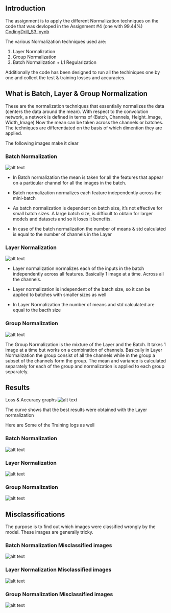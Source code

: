 ## Introduction
The assignment is to apply the different Normalization techniques on the code that was devloped in the Assignment #4 (one with 99.44%) 
[CodingDrill_S3.ipynb](https://github.com/TSAI-EVA8/CodingDrill/blob/master/code/CodingDrill_S3.ipynb)

The various Normalization techniques used are:
1. Layer Normalization
2. Group Normalization
3. Batch Normalization + L1 Regularization



Additionally the code has been designed to run all the techiniques one by one and collect the test & training losses and accuracies.



## What is Batch, Layer & Group Normalization

These are the normalization techniques that essentially normalizes the data (centers the data around the mean). With respect to the convolution network, a network is defined in terms of (Batch, Channels, Height_Image, Width_Image)
Now the mean can be taken across the channels or batches. The techniques are differentiated on the basis of which dimention they are applied. 

The following images make it clear

### Batch Normalization
![alt text](img/BatchNorm.png "Title")
* In Batch normalization the mean is taken for all the features that appear on a particular channel for all the images in the batch.

* Batch normalization normalizes each feature independently across the mini-batch

* As batch normalization is dependent on batch size, it’s not effective for small batch sizes. A large batch size,  is difficult to obtain for larger models and datasets and so it loses it benefits.

* In case of the batch normalization the number of means & std calculated is equal to the number of channels in the Layer

### Layer Normalization
![alt text](img/LayerNorm.png "Title")

* Layer normalization normalizes each of the inputs in the batch independently across all features. Basically 1 image at a time. Across all the channels. 

* Layer normalization is independent of the batch size, so it can be applied to batches with smaller sizes as well

* In Layer Normalization the number of means and std calculated are equal to the bacth size


### Group Normalization
![alt text](img/GroupNorm.png "Title")

The Group Normalization is the mixture of the Layer and the Batch. It takes 1 image at a time but works on a combination of channels. Basically in Layer Normalization the group consist of all the channels while in the group a subset of the channels form the group. 
The mean and variance is calculated separately for each of the group and normalization is applied to each group separately.



## Results

Loss & Accuracy graphs
![alt text](img/loss_accuracy.png "Title")


The curve shows that the best results were obtained with the Layer normalization

Here are Some of the Training logs as well

### Batch Normalization
![alt text](img/Logs_Batch.png "Title")


### Layer Normalization
![alt text](img/Logs_Layer.png "Title")


### Group Normalization
![alt text](img/Logs_Group.png "Title")


## Misclassifications

The purpose is to find out which images were classified wrongly by the model. 
These images are generally tricky.

### Batch Normalization Misclassified images
![alt text](img/misclassified_BatchNorm.png "Title")

### Layer Normalization Misclassified images
![alt text](img/misclassified_LayerNorm.png "Title")


### Group Normalization Misclassified images
![alt text](img/misclassified_GroupNorm.png "Title")

